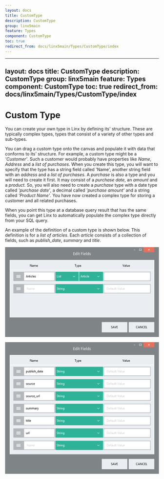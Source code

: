 ```yaml
---
layout: docs
title: CustomType
description: CustomType
group: linx5main
feature: Types
component: CustomType
toc: true
redirect_from: docs/linx5main/Types/CustomType/index
---
```

---
layout: docs
title: CustomType
description: CustomType
group: linx5main
feature: Types
component: CustomType
toc: true
redirect_from: docs/linx5main/Types/CustomType/index
---
Custom Type
===========

You can create your own type in Linx by defining its' structure. These are typically complex types, types that consist of a variety of other types and sub-types. 

You can drag a custom type onto the canvas and populate it with data that conforms to its' structure. For example, a custom type might be a *'Customer'*. Such a customer would probably have properties like *Name*, *Address* and a *list of
purchases*. When you create this type, you will want to specify that the
type has a string field called 'Name', another string field with an
*address* and a *list of purchases*. A *purchase* is also a type and you
will need to create it first. It may consist of a *purchase date*, an
*amount* and a *product*. So, you will also need to create a *purchase*
type with a date type called *'purchase date'*, a decimal called
*'purchase amount'* and a string called *'Product Name'*. You have now
created a complex type for storing a customer and all related purchases.

When you point this type at a database query result that has the same
fields, you can get Linx to automatically populate the complex type
directly from your SQL query.

An example of the definition of a custom type is shown below. This
definition is for a *list of articles*. Each *article* consists of a
collection of fields, such as *publish\_date*, *summary* and *title*.

![](custom1.png)

![](custom2.png)
